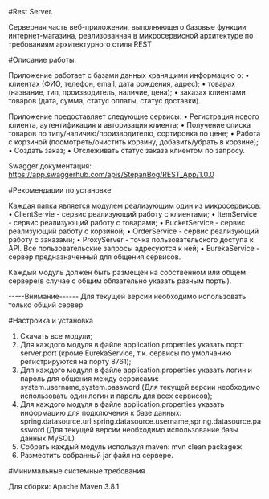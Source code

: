 #Rest Server.

Серверная часть веб-приложения, выполняющего базовые функции интернет-магазина, реализованная в микросервисной архитектуре по требованиям архитектурного стиля REST

#Описание работы.

Приложение работает с базами данных хранящими информацию о:
  •	клиентах (ФИО, телефон, email, дата рождения, адрес);
  •	товарах (название, тип, производитель, наличие, цена);
  •	заказах клиентами товаров (дата, сумма, статус оплаты, статус доставки).
  
Приложение предоставляет следующие сервисы:
  •	Регистрация нового клиента, аутентификация и авторизация клиента;
  •	Получение списка товаров по типу/наличию/производителю, сортировка по цене;
  •	Работа с корзиной (посмотреть/очистить корзину, добавить/убрать в корзине);
  •	Создать заказ;
  •	Отслеживать статус заказа клиентом по запросу.
  
Swagger документация: https://app.swaggerhub.com/apis/StepanBog/REST_App/1.0.0

#Рекомендации по установке

Каждая папка является модулем реализующим один из микросервисов:
  • ClientServie - сервис реализующий работу с клиентами; 
  •	ItemService - сервис реализующий работу с товарами;
  •	BucketService - сервис реализующий работу с корзиной;
  •	OrderService - сервис реализующий работу с заказами;
  •	ProxyServer - точка пользовательского доступа к API. Все пользовательские запросы адресуются к ней;
  •	EurekaService - сервер предназначенный для общения сервисов.

Каждый модуль должен быть размещён на собственном или общем сервере(в случае с общим обязательно указать разным порты).

-----Внимание------
Для текущей версии необходимо использовать только общий сервер

#Настройка и установка

  1. Скачать все модули;
  2. Для каждого модуля в файле application.properties указать порт: server.port (кроме EurekaService, т.к. сервисы по умолчанию регистрируются на порту 8761);
  3. Для каждого модуля в файле application.properties указать логин и пароль для общения между сервисами: system.username,system.password (Для текущей версии необходимо использовать один логин и пароль для всех сервисов);
  4. Для каждого модуля в файле application.properties указать информацию для подключения к базе данных: spring.datasource.url,spring.datasource.username,spring.datasource.password (Для текущей версии необходимо использование базы данных MySQL)
  5. Собрать каждый модуль используя maven: mvn clean packageж
  6. Разместить собранный jar файл на сервере.
 
#Минимальные системные требования

Для сборки: Apache Maven 3.8.1

  






